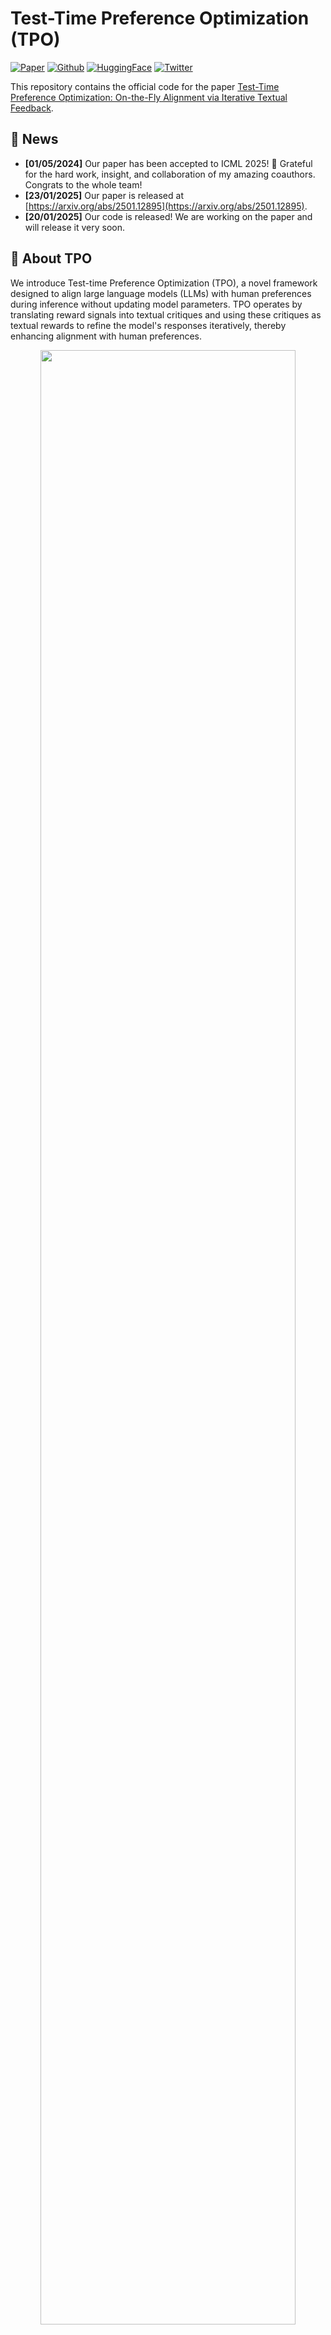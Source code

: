 
# Test-Time Preference Optimization (TPO)

[![Paper](https://img.shields.io/badge/paper-A42C25?style=for-the-badge&logo=arxiv&logoColor=white)](https://arxiv.org/abs/2501.12895)  [![Github](https://img.shields.io/badge/LUFFY-000000?style=for-the-badge&logo=github&logoColor=000&logoColor=white)](https://https://github.com/yafuly/TPO)   [![HuggingFace](https://img.shields.io/badge/TPO-fcd022?style=for-the-badge&logo=huggingface&logoColor=000)]([https://huggingface.co/collections/Elliott/luffy-rl-6804e1f5d1ebe66ba8ac92f4](https://huggingface.co/papers/2501.12895)) [![Twitter](https://img.shields.io/badge/Twitter-%23000000.svg?style=for-the-badge&logo=twitter&logoColor=white)](https://x.com/yafuly/status/1882321951093612620)

This repository contains the official code for the paper [Test-Time Preference Optimization: On-the-Fly Alignment via Iterative Textual Feedback](https://arxiv.org/abs/2501.12895).
<!-- (https://arxiv.org/abs/XXX). -->


## 🔔 News
- **[01/05/2024]** Our paper has been accepted to ICML 2025! 🎉 Grateful for the hard work, insight, and collaboration of my amazing coauthors. Congrats to the whole team!
- **[23/01/2025]** Our paper is released at [https://arxiv.org/abs/2501.12895](https://arxiv.org/abs/2501.12895).
- **[20/01/2025]** Our code is released! We are working on the paper and will release it very soon.


## 👀 About TPO

We introduce Test-time Preference Optimization (TPO), a novel framework designed to align large language models (LLMs) with human preferences during inference without updating model parameters. TPO operates by translating reward signals into textual critiques and using these critiques as textual rewards to refine the model's responses iteratively, thereby enhancing alignment with human preferences.

<p align="center"> <img src="images/method.png" width="90%"> <br></p>


<!-- For more details, you can check our paper [here](https://arxiv.org/abs/XXX). -->

## 📈 Performance

**Benchmark Performance**

Our evaluations demonstrate that TPO enhances alignment with human preferences across a range of tasks, including instruction following, preference alignment, safety, and mathematics.  Benchmark results reveal that both unaligned and aligned models experience significant improvements after just a few TPO iterations.  Remarkably, the unaligned Llama-3.1-70B-SFT model outperforms the well-aligned `Llama-3.1-70B-Instruct` model on nearly all benchmarks.

| Model                                   | AlpacaEval 2 LC(%)| AlpacaEval 2 WR(%)| Arena-Hard | HH-RLHF | BeaverTails | XSTest  | MATH-500 |
|-----------------------------------------|-------------------|-------------------|------------|---------|-------------|---------|----------|
| LLaMA-3.1-70B-DPO                       | 32.3              | 23.1              | 50.4       | -2.8    | -6.7        | 89.8    | 63.4     |
| LLaMA-3.1-70B-Instruct                  | 36.9              | 34.9              | 59.0       | -0.5    | -6.4        | 88.7    | 66.4     |
| LLaMA-3.1-70B-SFT                       | 27.8              | 16.8              | 44.1       | -4.1    | -7.2        | 87.8    | 61.8     |
| w/ TPO (D2-N5) †                        | 33.2              | 39.5              | 70.5       | 0.1     | **-4.1**    | 89.8    | 70.0     |
| w/ TPO (D2-N5) *                        | 33.0              | 40.5              | 69.7       | -0.6    | -4.8        | **90.4**| 71.2     |
| w/ TPO (D5-N20) *                       | **37.8**          | **55.7**          | **77.5**   | **0.4** | **-4.1**    | 89.6    | **71.8** |

| Model                      | AlpacaEval 2 LC(%) | AlpacaEval 2 WR(%) | Arena-Hard | HH-RLHF | BeaverTails | XSTest  | MATH-500 |
|----------------------------|--------------------|--------------------|------------|---------|-------------|---------|----------|
| Llama-3.1-70B-Instruct     | 36.9               | 34.9               | 59.0       | -0.5    | -6.4        | 88.7    | 66.4     |
| w/ TPO (D2-N5) *           | 39.1               | 48.5               | 69.5       | **1.3** | -3.6        | 89.6    | **71.6** |
| Mistral-Small-Instruct-2409| 45.7               | 38.5               | 53.8       | -0.4    | -5.2        | 87.1    | 57.6     |
| w/ TPO (D2-N5) *           | **53.4**           | **60.5**           | **72.2**   | 1.1     | **-3.4**    | **90.7**| 62.2     |

These table highlights the performance gains of models after applying this approach, outperforming its baseline. Here, `D` refers to the maximum number of iterations, and `N` refers to the number of samples. `*` denotes the models optimized with TPO using the reward model `FsfairX-LLaMA3-RM-v0.1`, while `†` denotes `Llama-3.1-Tulu-3-8B-RM`.

**Test-time Training**

<p align="center"> <img src="images/training.png" width="100%"> <br></p>

The figure shows that all models gradually align with the reward model during the TPO process. The colored lines represent models with test-time training, while the dashed lines represent those without. Additionally, we include a *revision* baseline, which iteratively refines the best cached response without considering rejected ones, thereby ignoring preference signals that indicate which responses are good or bad.

## ⚙️ Environment Setup
Follow the steps below to set up your environment: 

1. **Create a Virtual Environment:**

   ```bash
   conda create -n tpo python=3.10
   conda activate tpo
   ```

2. **Download and Install Dependencies:**
   ```bash
   git clone https://github.com/yafuly/TPO.git
   cd TPO
   pip install -r requirements.txt
   ```

3. **Install TextGrad:**
   ```bash
   cd textgrad-main
   pip install -e .
   cd ..
   ```

## 💬 TPO Setup

By default, the TPO framework runs in a single-machine, single-GPU environment. The **vLLM server** is deployed using 4 GPUs in a tensor-parallel setup, and 1 GPU is utilized for generating the responses. The flow is as follows:

1. **Setup vLLM Server**

   This server hosts the model that will be optimized with TPO. To deploy the vLLM server, use the following command:
   ```bash
   vllm serve allenai/Llama-3.1-Tulu-3-70B-SFT --dtype auto --api-key token-abc123 --tensor-parallel-size 4 --port 8000
   ```

   For more information or additional configurations on starting the vLLM server, please refer to the official vLLM [documentation](https://docs.vllm.ai/en/latest/getting_started/quickstart.html#openai-compatible-server).


2. **Start TPO**

   Run the following command to execute the TPO script, which runs a reward model to interact with the policy model deployed as the vLLM server:

   ```bash
   python run.py \
      --data_path data/sample.json \
      --ip $IP \
      --port 8000 \
      --server_model server-allenai/Llama-3.1-Tulu-3-70B-SFT \
      --reward_model sfairXC/FsfairX-LLaMA3-RM-v0.1 \
      --tpo_mode tpo \
      --max_tokens_response 2048 \
      --max_tokens_all 8192 \
      --sample_size 5 \
      --seed 7 \
      --max_iterations 2 \
      --num_threads 4
   ```

   Main parameters:
   - `data_path`: Path to the data file (JSON). Refer to `data/sample.json` for more details.
   - `ip`: Server IP address of the vLLM server, e.g., `localhost` or `127.0.0.1`.
   - `port`: Port number for the vLLM server, e.g., `8000`.
   - `server_model`: Base model used for serving via an API, e.g., `server-allenai/Llama-3.1-Tulu-3-70B-SFT` or `server-/mnt/models/reward_model/Llama-3.1-Tulu-3-70B-SFT`.
   - `reward_model`: Identifier or path for the reward model, e.g., `sfairXC/FsfairX-LLaMA3-RM-v0.1` or `/mnt/models/reward_model`.
   - `sample_size`: Number of responses to sample for each step (default: 5).
   - `max_iterations`: Max number of test-time optimization iterations (default: 5).
   - `num_threads`: Number of threads to use for generation. Increasing the `num_threads` can lead to faster generation by utilizing multiple processing cores simultaneously, thus **improving efficiency**. Set to 1 for limited computational resources.

   For more parameters, please refer to the `run.py` file.

   Upon running the script, log files will be generated in the `logs/` directory, stored in JSON format for easy parsing and analysis. Each iteration of the TPO optimization process captures four key items, all directly related to the large model: 
    - Input and output during the textual loss calculation, comparing the chosen and rejected responses.
    - Input used to generate gradients.
    - Output as the textual gradient.
    - Iterative Optimization input, used for the next round of response generation. This structure allows for detailed tracking of the optimization process at each iteration.

**Multi-Machine, Multi-GPU Setup**: If deploying the vLLM server on multiple machines with multiple GPUs, ensure you obtain the IP address of the vLLM server and use it in the `--ip` parameter. This allows the script to generate responses by querying the vLLM server running on a different machine. Ensure that both machines are connected to the same network and the server is accessible via the specified IP.


## 📝 Citation

```
@misc{li2025testtimepreferenceoptimizationonthefly,
      title={Test-Time Preference Optimization: On-the-Fly Alignment via Iterative Textual Feedback}, 
      author={Yafu Li and Xuyang Hu and Xiaoye Qu and Linjie Li and Yu Cheng},
      year={2025},
      eprint={2501.12895},
      archivePrefix={arXiv},
      primaryClass={cs.CL},
      url={https://arxiv.org/abs/2501.12895}, 
}
```

## 🌹 Acknowledgements

This project draws inspiration and support from several existing works:

1. [TextGrad](https://github.com/zou-group/textgrad): We develop TPO atop the TextGrad framework, leveraging its ability to implement textual feedback.

2. [vLLM](https://github.com/vllm-project/vllm): Our generation pipeline is built on the vLLM infrastructure.

3. [RLHFlow](https://github.com/RLHFlow/RLHF-Reward-Modeling): We incorporate an off-the-shelf reward model provided by RLHFlow.

4. [open-instruct](https://github.com/allenai/open-instruct): We adopt the SFT baseline from open-instruct.


